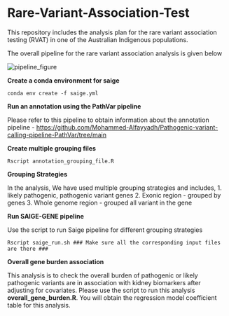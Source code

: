 # Rare-Variant-Association-Test
This repository includes the analysis plan for the rare variant association testing (RVAT) in one of the Australian Indigenous populations.

The overall pipeline for the rare variant association analysis is given below

![pipeline_figure](https://github.com/user-attachments/assets/c8ea6968-2385-40b8-a5be-bca5b14305d4)


**Create a conda environment for saige**

    conda env create -f saige.yml


**Run an annotation using the PathVar pipeline**

Please refer to this pipeline to obtain information about the annotation pipeline - https://github.com/Mohammed-Alfayyadh/Pathogenic-variant-calling-pipeline-PathVar/tree/main

**Create multiple grouping files**

    Rscript annotation_grouping_file.R

**Grouping Strategies**

In the analysis, We have used multiple grouping strategies and includes,
        1. likely pathogenic, pathogenic variant genes
        2. Exonic region - grouped by genes
        3. Whole genome region - grouped all variant in the gene


**Run SAIGE-GENE pipeline**

Use the script to run Saige pipeline for different grouping strategies

    Rscript saige_run.sh ### Make sure all the corresponding input files are there ###
    
**Overall gene burden association**

This analysis is to check the overall burden of pathogenic or likely pathogenic variants are in association with kidney biomarkers after adjusting for covariates. Please use the script to run this analysis **overall_gene_burden.R**.  You will obtain the regression model coefficient table for this analysis.
